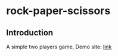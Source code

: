# rock-paper-scissors

## Introduction
A simple two players game, Demo site: [link](http://pk.land/game/rock%E2%80%93paper%E2%80%93scissors)
